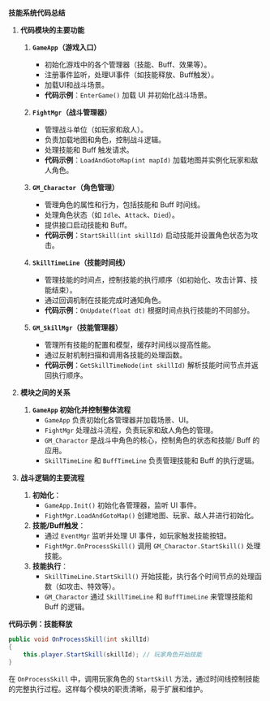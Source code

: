 **技能系统代码总结**

1. **代码模块的主要功能**
   1. **`GameApp`（游戏入口）**
      - 初始化游戏中的各个管理器（技能、Buff、效果等）。
      - 注册事件监听，处理UI事件（如技能释放、Buff触发）。
      - 加载UI和战斗场景。
      - **代码示例**：`EnterGame()` 加载 UI 并初始化战斗场景。
   
   2. **`FightMgr`（战斗管理器）**
      - 管理战斗单位（如玩家和敌人）。
      - 负责加载地图和角色，控制战斗逻辑。
      - 处理技能和 Buff 触发请求。
      - **代码示例**：`LoadAndGotoMap(int mapId)` 加载地图并实例化玩家和敌人角色。
   
   3. **`GM_Charactor`（角色管理）**
      - 管理角色的属性和行为，包括技能和 Buff 时间线。
      - 处理角色状态（如 `Idle`、`Attack`、`Died`）。
      - 提供接口启动技能和 Buff。
      - **代码示例**：`StartSkill(int skillId)` 启动技能并设置角色状态为攻击。
   
   4. **`SkillTimeLine`（技能时间线）**
      - 管理技能的时间点，控制技能的执行顺序（如初始化、攻击计算、技能结束）。
      - 通过回调机制在技能完成时通知角色。
      - **代码示例**：`OnUpdate(float dt)` 根据时间点执行技能的不同部分。

   5. **`GM_SkillMgr`（技能管理器）**
      - 管理所有技能的配置和模型，缓存时间线以提高性能。
      - 通过反射机制扫描和调用各技能的处理函数。
      - **代码示例**：`GetSkillTimeNode(int skillId)` 解析技能时间节点并返回执行顺序。

2. **模块之间的关系**
   1. **`GameApp` 初始化并控制整体流程**
      - `GameApp` 负责初始化各管理器并加载场景、UI。
      - `FightMgr` 处理战斗流程，负责玩家和敌人角色的管理。
      - `GM_Charactor` 是战斗中角色的核心，控制角色的状态和技能/ Buff 的应用。
      - `SkillTimeLine` 和 `BuffTimeLine` 负责管理技能和 Buff 的执行逻辑。

3. **战斗逻辑的主要流程**
   1. **初始化**：
      - `GameApp.Init()` 初始化各管理器，监听 UI 事件。
      - `FightMgr.LoadAndGotoMap()` 创建地图、玩家、敌人并进行初始化。
   2. **技能/Buff触发**：
      - 通过 `EventMgr` 监听并处理 UI 事件，如玩家触发技能按钮。
      - `FightMgr.OnProcessSkill()` 调用 `GM_Charactor.StartSkill()` 处理技能。
   3. **技能执行**：
      - `SkillTimeLine.StartSkill()` 开始技能，执行各个时间节点的处理函数（如攻击、特效等）。
      - `GM_Charactor` 通过 `SkillTimeLine` 和 `BuffTimeLine` 来管理技能和 Buff 的逻辑。

**代码示例：技能释放**
```csharp
public void OnProcessSkill(int skillId)
{
    this.player.StartSkill(skillId); // 玩家角色开始技能
}
```
在 `OnProcessSkill` 中，调用玩家角色的 `StartSkill` 方法，通过时间线控制技能的完整执行过程。这样每个模块的职责清晰，易于扩展和维护。